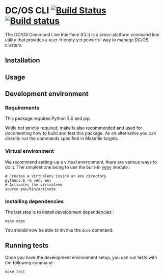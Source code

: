 # DC/OS CLI [![Build Status](https://travis-ci.org/bamarni/dcos_cli.svg?branch=master)](https://travis-ci.org/bamarni/dcos_cli) [![Build status](https://ci.appveyor.com/api/projects/status/ror139vyj2vy5xt7?svg=true)](https://ci.appveyor.com/project/bamarni/dcos-cli)

The DC/OS Command Line Interface (CLI) is a cross-platform command line utility that provides a user-friendly yet powerful way to manage DC/OS clusters.

## Installation

## Usage

## Development environment

### Requirements

This package requires Python 3.6 and pip.

While not strictly required, make is also recommended and used for documenting how to build and test this package. As an alternative you can directly run the commands specified in Makefile targets.

### Virtual environment

We recommend setting-up a virtual environment, there are various ways to do it. The simplest one being to use the built-in [venv](https://docs.python.org/3/library/venv.html) module :

    # Creates a virtualenv inside an env directory
    python3.6 -m venv env
    # Activates the virtualenv
    source env/bin/activate

### Installing dependencies

The last step is to install development dependencies :

    make deps

You should now be able to invoke the `dcos` command.

## Running tests

Once you have the development environment setup, you can run tests with the following command :

    make test
